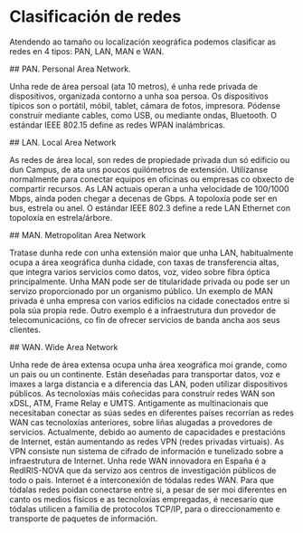 # Clasificación de redes 
Atendendo ao tamaño ou localización xeográfica podemos clasificar as redes en 4 tipos: PAN, LAN, MAN e WAN.

## PAN. Personal Area Network.

Unha rede de área persoal (ata 10 metros), é unha rede privada de dispositivos, organizada contorno a unha soa persoa. Os dispositivos típicos son o portátil, móbil, tablet, cámara de fotos, impresora.
Pódense construír mediante cables, como USB, ou mediante ondas, Bluetooth. O estándar IEEE 802.15 define as redes WPAN inalámbricas.

## LAN. Local Area Network

As redes de área local, son redes de propiedade privada dun só edificio ou dun Campus, de ata uns poucos quilómetros de extensión.
Utilízanse normalmente para conectar equipos en oficinas ou empresas co obxecto de compartir recursos. As LAN actuais operan a unha velocidade de 100/1000 Mbps, aínda poden chegar a decenas de Gbps. A topoloxía pode ser en bus, estrela ou anel.
O estándar IEEE 802.3 define a rede LAN Ethernet con topoloxía en estrela/árbore.

## MAN. Metropolitan Area Network

Tratase dunha rede con unha extensión maior que unha LAN, habitualmente ocupa a área xeográfica dunha cidade, con taxas de transferencia altas, que integra varios servicios como datos, voz, vídeo sobre fibra óptica principalmente.
Unha MAN pode ser de titularidade privada ou pode ser un servizo proporcionado por un organismo público. Un exemplo de MAN privada é unha empresa con varios edificios na cidade conectados entre si pola súa propia rede. Outro exemplo é a infraestrutura dun provedor de telecomunicacións, co fin de ofrecer servicios de banda ancha aos seus clientes.

## WAN. Wide Area Network

Unha rede de área extensa ocupa unha área xeográfica moi grande, como un pais ou un continente. Están deseñadas para transportar datos, voz e imaxes a larga distancia e a diferencia das LAN, poden utilizar dispositivos públicos.
As tecnoloxías máis coñecidas para construír redes WAN son xDSL, ATM, Frame Relay e UMTS.
Antigamente as multinacionais que necesitaban conectar as súas sedes en diferentes países recorrían as redes WAN cas tecnoloxías anteriores, sobre liñas alugadas a provedores de servicios. Actualmente, debido ao aumento de capacidades e prestacións de Internet, están aumentando as redes VPN (redes privadas virtuais). As VPN consiste nun sistema de cifrado de información e tunelizado sobre a infraestrutura de Internet.
Unha rede WAN innovadora en España é a RedIRIS-NOVA que da servizo aos centros de investigación públicos de todo o pais.
Internet é a interconexión de tódalas redes WAN. Para que tódalas redes poidan conectarse entre si, a pesar de ser moi diferentes en canto os medios físicos e as tecnoloxías empregadas, é necesario que tódalas utilicen a familia de protocolos TCP/IP, para o direccionamento e transporte de paquetes de información.
